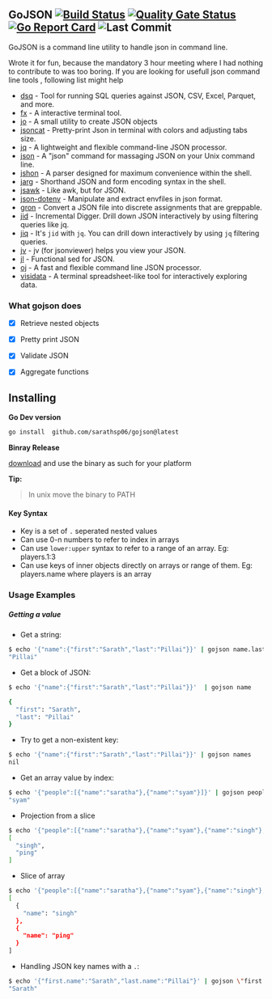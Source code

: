 ## GoJSON [![Build Status](https://travis-ci.org/sarathsp06/gojson.svg?branch=master)](https://travis-ci.org/sarathsp06/gojson)  [![Quality Gate Status](https://sonarcloud.io/api/project_badges/measure?project=sarathsp06_gojson&metric=alert_status)](https://sonarcloud.io/dashboard?id=sarathsp06_gojson) [![Go Report Card](https://goreportcard.com/badge/github.com/sarathsp06/gojson)](https://goreportcard.com/report/github.com/sarathsp06/gojson) ![Last Commit](https://img.shields.io/github/last-commit/sarathsp06/gojson.svg)
GoJSON is a command line utility to handle json in command line.  



Wrote it for fun, because the mandatory 3 hour meeting where I had nothing to contribute to was too boring.
If you are looking for usefull json command line tools , following list might help
* [dsq](https://github.com/multiprocessio/dsq) - Tool for running SQL queries against JSON, CSV, Excel, Parquet, and more.
* [fx](https://github.com/antonmedv/fx) - A interactive terminal tool.
* [jo](https://github.com/jpmens/jo) - A small utility to create JSON objects
* [jsoncat](https://github.com/pantuza/jsoncat) - Pretty-print Json in terminal with colors and adjusting tabs size.
* [jq](http://stedolan.github.io/jq/) - A lightweight and flexible command-line JSON processor.
* [json](http://trentm.com/json/) - A "json" command for massaging JSON on your Unix command line.
* [jshon](http://kmkeen.com/jshon/) - A parser designed for maximum convenience within the shell.
* [jarg](http://jdp.github.io/jarg/) - Shorthand JSON and form encoding syntax in the shell.
* [jsawk](https://github.com/micha/jsawk) - Like awk, but for JSON.
* [json-dotenv](https://github.com/decryptus/json-dotenv) - Manipulate and extract envfiles in json format.
* [gron](https://github.com/tomnomnom/gron) - Convert a JSON file into discrete assignments that are greppable.
* [jid](https://github.com/simeji/jid) - Incremental Digger. Drill down JSON interactively by using filtering queries like jq.
* [jiq](https://github.com/fiatjaf/jiq) - It's `jid` with `jq`. You can drill down interactively by using `jq` filtering queries.
* [jv](https://github.com/maxzender/jv) - jv (for jsonviewer) helps you view your JSON.
* [jl](https://github.com/chrisdone/jl) - Functional sed for JSON.
* [oj](https://github.com/ohler55/ojg) - A fast and flexible command line JSON processor.
* [visidata](https://github.com/saulpw/visidata) - A terminal spreadsheet-like tool for interactively exploring data.


### What gojson does

- [x] Retrieve nested objects
- [x] Pretty print JSON
- [x] Validate JSON
- [x] Aggregate functions


## Installing

**Go Dev version**

```sh
go install  github.com/sarathsp06/gojson@latest
```

**Binray Release**

[download](https://github.com/sarathsp06/gojson/releases) and use the binary as such for your platform


**Tip:**
> In unix move the binary to PATH

#### Key Syntax

- Key is a set of `.` seperated nested values
- Can use 0-n numbers to refer to index in arrays
- Can use `lower:upper` syntax to refer to a range of an array. Eg: players.1:3 
- Can use keys of inner objects directly on arrays or range of them. Eg:  players.name where players is an array

### Usage Examples

##### Getting a value 

- Get a string:

```sh
$ echo '{"name":{"first":"Sarath","last":"Pillai"}}' | gojson name.last
"Pillai"
```

- Get a block of JSON:

```sh
$ echo '{"name":{"first":"Sarath","last":"Pillai"}}'  | gojson name

{
  "first": "Sarath",
  "last": "Pillai"
}
```

- Try to get a non-existent key:

```sh
$ echo '{"name":{"first":"Sarath","last":"Pillai"}}' | gojson names
nil

```

- Get an array value by index:

```sh
$ echo '{"people":[{"name":"saratha"},{"name":"syam"}]}' | gojson people.1.name
"syam"
```

- Projection from a slice

```sh
$ echo '{"people":[{"name":"saratha"},{"name":"syam"},{"name":"singh"},{"name":"ping"}]}' | gojson people.2:.name 
[
  "singh",
  "ping"
]
```

- Slice of array

```sh
$ echo '{"people":[{"name":"saratha"},{"name":"syam"},{"name":"singh"},{"name":"ping"}]}' | gojson people.2:5
[
  {
    "name": "singh"
  },
  {
    "name": "ping"
  }
]
```

- Handling JSON key names with a `.`:

```sh
$ echo '{"first.name":"Sarath","last.name":"Pillai"}' | gojson \"first.name\"
"Sarath"
```
